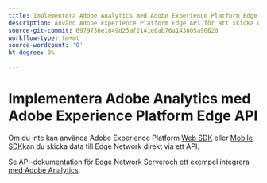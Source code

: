 ```yaml
---
title: Implementera Adobe Analytics med Adobe Experience Platform Edge API
description: Använd Adobe Experience Platform Edge API för att skicka data till Adobe Analytics.
source-git-commit: 6979736e1849d25af2141e0ab76a143605a90620
workflow-type: tm+mt
source-wordcount: '0'
ht-degree: 0%

---
```



# Implementera Adobe Analytics med Adobe Experience Platform Edge API

Om du inte kan använda Adobe Experience Platform [Web SDK](../web-sdk/overview.md) eller [Mobile SDK](../mobile-sdk/overview.md)kan du skicka data till Edge Network direkt via ett API.

Se [API-dokumentation för Edge Network Server](https://experienceleague.adobe.com/docs/experience-platform/edge-network-server-api/overview.html)och ett exempel [integrera med Adobe Analytics](https://experienceleague.adobe.com/docs/experience-platform/edge-network-server-api/interacting-other-adobe-solutions/interacting-adobe-analytics.html).
